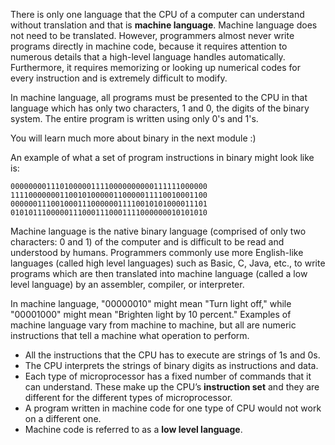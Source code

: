 
There is only one language that the CPU of a computer can understand without translation and that is **machine language**.  Machine language does not need to be translated. 
However, programmers almost never write programs directly in machine code, because it requires attention to numerous details that a high-level language handles automatically. Furthermore, it requires memorizing or looking up numerical codes for every instruction and is extremely difficult to modify.

In machine language, all programs must be presented to the CPU in that language which has only two characters, 1 and 0, the digits of the binary system. The entire program is written using only 0's and 1's. 

You will learn much more about binary in the next module :)

An example of what a set of program instructions in binary might look like is: 

  
    00000000111010000011110000000000111111000000
    11110000000110010100000110000011110010001100
    00000011100100011100000011110010101000011101
    01010111000001110001110001111000000010101010
    
Machine language is the native binary language (comprised of only two characters: 0 and 1) of the computer and is difficult to be read and understood by humans. Programmers commonly use more English-like languages (called high level languages) such as Basic, C, Java, etc., to write programs which are then translated into machine language (called a low level language) by an assembler, compiler, or interpreter.

In machine language, "00000010" might mean "Turn light off," while "00001000" might mean "Brighten light by 10 percent." Examples of machine language vary from machine to machine, but all are numeric instructions that tell a machine what operation to perform. 

- All the instructions that the CPU has to execute are strings of 1s and 0s. 
- The CPU interprets the strings of binary digits as instructions and data. 
- Each type of microprocessor has a fixed number of commands that it can understand. These make up the CPU’s **instruction set** and they are different for the different types of microprocessor. 
- A program written in machine code for one type of CPU would not work on a different one.  
- Machine code is referred to as a **low level language**.

